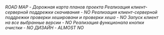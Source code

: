 *ROAD MAP* - *Дорожная карта планов проекта*
*Реализация клиент-серверной поддрежки скачивания* - *NO*
*Реализация клиент-серверной поддрежки проверки хешировани и проверки хеша* - *NO*
*Запуск клиент на все выбранные версии* - *NO*
*Реализация функционала кнопки очистки* - *NO*
*ДИЗАЙН* - *ALMOST NO*
